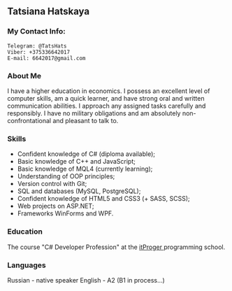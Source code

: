 ## Tatsiana Hatskaya

### My Contact Info:
    Telegram: @TatsHats
    Viber: +375336642017
    E-mail: 6642017@gmail.com

### About Me
I have a higher education in economics. I possess an excellent level of computer skills, am a quick learner, and have strong oral and written communication abilities. I approach any assigned tasks carefully and responsibly. I have no military obligations and am absolutely non-confrontational and pleasant to talk to.

### Skills
- Confident knowledge of C# (diploma available);
- Basic knowledge of C++ and JavaScript;
- Basic knowledge of MQL4 (currently learning);
- Understanding of OOP principles;
- Version control with Git;
- SQL and databases (MySQL, PostgreSQL);
- Confident knowledge of HTML5 and CSS3 (+ SASS, SCSS);
- Web projects on ASP.NET;
- Frameworks WinForms and WPF.

### Education
The course "C# Developer Profession" at the [itProger ](https://itproger.com/view-diplom/512a873e61299beee4b101fe591c6d9f/csharp) programming school.

### Languages
Russian - native speaker
English - A2 (B1 in process…)
